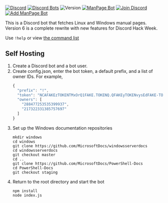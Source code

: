 [![Discord](https://discordapp.com/api/guilds/371377296285761558/widget.png)](https://discord.gg/hU3wMfQ)
[![Discord Bots](https://discordbots.org/api/widget/status/371357658009305101.svg)](https://discordbots.org/bot/371357658009305101)
![Version](https://img.shields.io/github/package-json/v/DarinMao/ManPageBot.svg)
[![ManPage Bot](https://cdn.discordapp.com/attachments/363484056769265687/594948471920787456/header.png)](https://manpagebot.ml/)
[![Join Discord](https://cdn.discordapp.com/attachments/363484056769265687/594948487163150341/discord.png)](https://discord.gg/hU3wMfQ)
[![Add ManPage Bot](https://cdn.discordapp.com/attachments/363484056769265687/594948502841327625/add.png)](https://discordapp.com/oauth2/authorize?client_id=371357658009305101&scope=bot&permissions=52224)

This is a Discord bot that fetches Linux and Windows manual pages. Version 6 is a complete rewrite with new features for Discord Hack Week. 

Use `!help` or view [the command list](https://manpagebot.ml/commands)

## Self Hosting

1. Create a Discord bot and a bot user. 
2. Create config.json, enter the bot token, a default prefix, and a list of owner IDs. For example,
    ```js
    {
      "prefix": "!",
      "token": "NCAFAKEzTOKENTMxOrQ1FAKE.TOKENQ.QFAKEyTOKENvysEdFAKE-TOKENh",
      "owners": [
        "288477253535399937",
        "217322331385757697"
      ]
    }
    ```
3. Set up the Windows documentation repositories
    ```
    mkdir windows
    cd windows
    git clone https://github.com/MicrosoftDocs/windowsserverdocs
    cd windowsserverdocs
    git checkout master
    cd ..
    git clone https://github.com/MicrosoftDocs/PowerShell-Docs
    cd PowerShell-Docs
    git checkout staging
    ```
4. Return to the root directory and start the bot
    ```
    npm install
    node index.js
    ```
